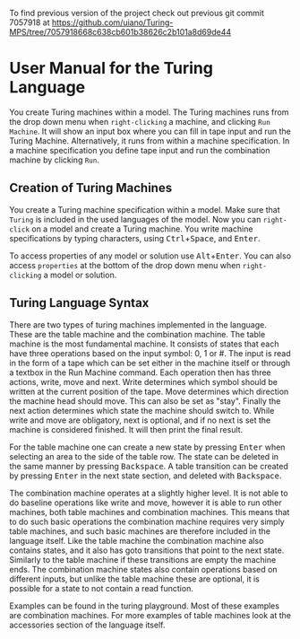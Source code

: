 To find previous version of the project check out previous git commit 7057918 at https://github.com/uiano/Turing-MPS/tree/7057918668c638cb601b38626c2b101a8d69de44
# User Manual for the Turing Language
You create Turing machines within a model.
The Turing machines runs from the drop down menu when `right-clicking` a machine, and clicking `Run Machine`.
It will show an input box where you can fill in tape input and run the Turing Machine.
Alternatively, it runs from within a machine specification.
In a machine specification you define tape input and run the combination machine by clicking `Run`.

## Creation of Turing Machines
You create a Turing machine specification within a model.
Make sure that `Turing` is included in the used languages of the model.
Now you can `right-click` on a model and create a Turing machine.
You write machine specifications by typing characters, using <kbd>Ctrl</kbd>+<kbd>Space</kbd>, and <kbd>Enter</kbd>.

To access properties of any model or solution use <kbd>Alt</kbd>+<kbd>Enter</kbd>.
You can also access `properties` at the bottom of the drop down menu when `right-clicking` a model or solution.

## Turing Language Syntax
There are two types of turing machines implemented in the language.
These are the table machine and the combination machine. 
The table machine is the most fundamental machine.
It consists of states that each have three operations based on the input symbol: 0, 1 or #.
The input is read in the form of a tape which can be set either in the machine itself or through a textbox in the Run Machine command.
Each operation then has three actions, write, move and next. Write determines which symbol should be written at the current position of the tape.
Move determines which direction the machine head should move. This can also be set as "stay".
Finally the next action determines which state the machine should switch to. While write and move are obligatory, next is optional, and if no next is set the machine is considered finished.
It will then print the final result.

For the table machine one can create a new state by pressing <kbd>Enter</kbd> when selecting an area to the side of the table row.
The state can be deleted in the same manner by pressing <kbd>Backspace</kbd>.
A table transition can be created by pressing <kbd>Enter</kbd> in the next state section, and deleted with <kbd>Backspace</kbd>.

The combination machine operates at a slightly higher level. It is not able to do baseline operations like write and move,
however it is able to run other machines, both table machines and combination machines.
This means that to do such basic operations the combination machine requires very simply table machines, 
and such basic machines are therefore included in the language itself.
Like the table machine the combination machine also contains states, and it also
has goto transitions that point to the next state. Similarly to the table machine if these transitions are empty the machine ends.
The combination machine states also contain operations based on different inputs, but unlike the table machine these are optional,
it is possible for a state to not contain a read function.

Examples can be found in the turing playground.
Most of these examples are combination machines.
For more examples of table machines look at the accessories section of the language itself.


